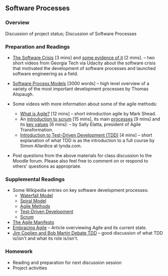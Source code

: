 ## Software Processes



### Overview

Discussion of project status; Discussion of Software Processes

### Preparation and Readings

* [The Software
  Crisis](https://www.youtube.com/watch?v=0b5vp4Z2PKE&index=5&list=PLAwxTw4SYaPkNAtqsKcFkUGpf4j67NBaz) [3 mins]
  and [some evidence of
  it](https://www.youtube.com/watch?v=Cd3TrUK8axU) [2 mins]. &ndash; two short
  videos from Georgia Tech via Udacity about the software crisis that
  motivated the development of software processes and launched
  software engineering as a field.
* [Software Process
  Models](http://www.thomasalspaugh.org/pub/fnd/softwareProcess.html) [3000 words]
  &ndash; high level overview of a variety of the most important
  development processes by Thomas Alspaugh.
* Some videos with more information about some of the agile methods:
  - [What is Agile?](https://www.youtube.com/watch?v=Z9QbYZh1YXY) [12 mins]
    &ndash; short introduction agile by Mark Shead.
  - An [introduction to
    scrum](https://www.youtube.com/watch?v=aQrsVfjbQZ4) [15 mins], its main
    [processes](https://www.youtube.com/watch?v=29dnS7XGgqs) [9 mins] and its
    [key values](https://www.youtube.com/watch?v=o_grcE4tkzY) [6 mins]: &ndash;
    by Sally Elatta, president of Agile Transformation.
  - [Introduction to Test-Driven Development
    (TDD)](https://www.youtube.com/watch?v=QCif_-r8eK4) [4 mins] &ndash; short
    explanation of what TDD is as the introduction to a full course by
    Simon Allardice at lynda.com.

* Post questions from the above materials for class discussion to the
  Moodle forum. Please also feel free to comment on or respond to
  others' questions as appropriate.

### Supplemental Readings

* Some Wikipedia entries on key software development processes:
  - [Waterfall Model](https://en.wikipedia.org/wiki/Waterfall_model)
  - [Spiral Model](https://en.wikipedia.org/wiki/Spiral_model)
  - [Agile Methods](https://en.wikipedia.org/wiki/Agile_software_development)
  - [Test-Driven Development](https://en.wikipedia.org/wiki/Test-driven_development)
  - [Scrum](https://en.wikipedia.org/wiki/Scrum_(software_development))
* [The Agile Manifesto](http://agilemanifesto.org/)
* [Embracing Agile](https://hbr.org/2016/05/embracing-agile) &ndash;
  Article overviewing Agile and its current state.
* [Jim Coplien and Bob Martin Debate
  TDD](https://www.youtube.com/watch?v=KtHQGs3zFAM) &ndash; good
  discussion of what TDD is/isn't and what its role is/isn't.

### Homework

* Reading and preparation for next discussion session
* Project activities
